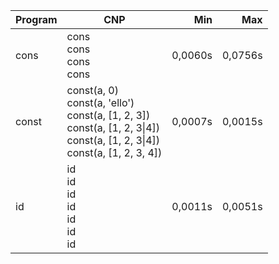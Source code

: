 Program | CNP | Min | Max
--- | --- | ---: | ---:
cons | cons<br/>cons<br/>cons<br/>cons | 0,0060s | 0,0756s
const | const(a, 0)<br/>const(a, 'ello')<br/>const(a, [1, 2, 3])<br/>const(a, [1, 2, 3\|4])<br/>const(a, [1, 2, 3\|4])<br/>const(a, [1, 2, 3, 4]) | 0,0007s | 0,0015s
id | id<br/>id<br/>id<br/>id<br/>id<br/>id<br/>id | 0,0011s | 0,0051s
